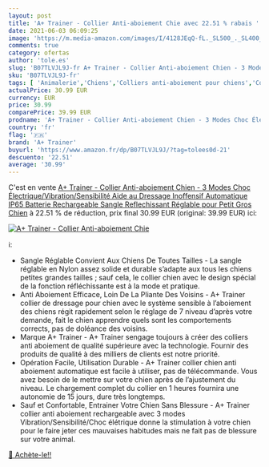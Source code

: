 ```yaml
---
layout: post
title: 'A+ Trainer - Collier Anti-aboiement Chie avec 22.51 % rabais '
date: 2021-06-03 06:09:25
image: 'https://m.media-amazon.com/images/I/4128JEqQ-fL._SL500_._SL400_.jpg'
comments: true
category: ofertas
author: 'tole.es'
slug: 'B07TLVJL9J-fr A+ Trainer - Collier Anti-aboiement Chien - 3 Modes Choc...'
sku: 'B07TLVJL9J-fr'
tags: [ 'Animalerie','Chiens','Colliers anti-aboiement pour chiens','Colliers pour chiens','Colliers, harnais et laisses pour chiens','a+ trainer', ]
actualPrice: 30.99 EUR
currency: EUR
price: 30.99
comparePrice: 39.99 EUR
prodname: 'A+ Trainer - Collier Anti-aboiement Chien - 3 Modes Choc Électrique/Vibration/Sensibilité Aide au Dressage Inoffensif Automatique IP65 Batterie Rechargeable Sangle Reflechissant Réglable pour Petit Gros Chien'
country: 'fr'
flag: '🇫🇷'
brand: 'A+ Trainer'
buyurl: 'https://www.amazon.fr/dp/B07TLVJL9J/?tag=tolees0d-21'
descuento: '22.51'
average: '30.99'
---
```


C'est en vente [A+ Trainer - Collier Anti-aboiement Chien - 3 Modes Choc Électrique/Vibration/Sensibilité Aide au Dressage Inoffensif Automatique IP65 Batterie Rechargeable Sangle Reflechissant Réglable pour Petit Gros Chien](https://www.amazon.fr/dp/B07TLVJL9J/?tag=tolees0d-21)  à  22.51 % de réduction, prix final  30.99 EUR (original: 39.99 EUR) ici:

[![A+ Trainer - Collier Anti-aboiement Chie](https://m.media-amazon.com/images/I/4128JEqQ-fL._SL500_._SL400_.jpg)](https://www.amazon.fr/dp/B07TLVJL9J/?tag=tolees0d-21)

ℹ️:

- Sangle Réglable Convient Aux Chiens De Toutes Tailles - La sangle réglable en Nylon assez solide et durable s’adapte aux tous les chiens petites grandes tailles ; sauf cela, le collier chien avec le design spécial de la fonction réfléchissante est à la mode et pratique.
- Anti Aboiement Efficace, Loin De La Pliante Des Voisins - A+ Trainer collier de dressage pour chien avec le système sensible à l’aboiement des chiens régit rapidement selon le réglage de 7 niveau d’après votre demande, fait le chien apprendre quels sont les comportements corrects, pas de doléance des voisins.
- Marque A+ Trainer - A+ Trainer sengage toujours à créer des colliers anti aboiement de qualité supérieure avec la technologie. Fournir des produits de qualité à des milliers de clients est notre priorité.
- Opération Facile, Utilisation Durable - A+ Trainer collier chien anti aboiement automatique est facile à utiliser, pas de télécommande. Vous avez besoin de le mettre sur votre chien après de l’ajustement du niveau. Le chargement complet du collier en 1 heures fournira une autonomie de 15 jours, dure très longtemps.
- Sauf et Confortable, Entrainer Votre Chien Sans Blessure - A+ Trainer collier anti aboiement rechargeable avec 3 modes Vibration/Sensibilité/Choc élétrique donne la stimulation à votre chien pour le faire jeter ces mauvaises habitudes mais ne fait pas de blessure sur votre animal.

[🛒 Achète-le!!](https://www.amazon.fr/dp/B07TLVJL9J/?tag=tolees0d-21)
